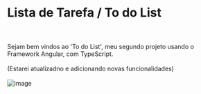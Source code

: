 # Lista de Tarefa / To do List
<br><br>
Sejam bem vindos ao 'To do List', meu segundo projeto usando o Framework Angular, com TypeScript. <br>
<br>
(Estarei atualizadno e adicionando novas funcionalidades)<br>
<br>
![image](https://user-images.githubusercontent.com/63565141/233812099-81fd5e36-3240-4980-9522-2bec31740bab.png)
